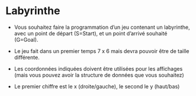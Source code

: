 # Labyrinthe
* Vous souhaitez faire la programmation d’un jeu contenant un labyrinthe, avec un point de départ (S=Start), et un point d’arrivé souhaité (G=Goal).

* Le jeu fait dans un premier temps 7 x 6 mais devra pouvoir être de taille différente.

* Les coordonnées indiquées doivent être utilisées pour les affichages (mais vous pouvez avoir la structure de données que vous souhaitez)

* Le premier chiffre est le x (droite/gauche), le second le y (haut/bas)